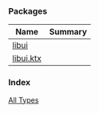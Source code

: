 

### Packages

| Name | Summary |
|---|---|
| [libui](libui/index.md) |  |
| [libui.ktx](libui.ktx/index.md) |  |

### Index

[All Types](alltypes/index.md)